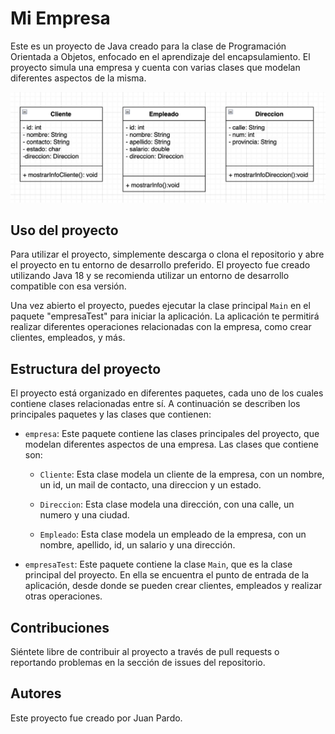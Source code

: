 # Mi Empresa

Este es un proyecto de Java creado para la clase de Programación Orientada a Objetos, enfocado en el aprendizaje del encapsulamiento. 
El proyecto simula una empresa y cuenta con varias clases que modelan diferentes aspectos de la misma.

![UML del Proyecto](https://github.com/JuaniPardo/Mi-Empresa/blob/main/Diagrama%20UML%20MiEmpresa.png)

## Uso del proyecto

Para utilizar el proyecto, simplemente descarga o clona el repositorio y abre el proyecto en tu entorno de desarrollo preferido. 
El proyecto fue creado utilizando Java 18 y se recomienda utilizar un entorno de desarrollo compatible con esa versión.

Una vez abierto el proyecto, puedes ejecutar la clase principal `Main` en el paquete "empresaTest" para iniciar la aplicación. 
La aplicación te permitirá realizar diferentes operaciones relacionadas con la empresa, como crear clientes, empleados, y más.

## Estructura del proyecto

El proyecto está organizado en diferentes paquetes, cada uno de los cuales contiene clases relacionadas entre sí. 
A continuación se describen los principales paquetes y las clases que contienen:

- `empresa`: Este paquete contiene las clases principales del proyecto, que modelan diferentes aspectos de una empresa. 
Las clases que contiene son:

  - `Cliente`: Esta clase modela un cliente de la empresa, con un nombre, un id, un mail de contacto, una direccion y un estado.
  
  - `Direccion`: Esta clase modela una dirección, con una calle, un numero y una ciudad.

  - `Empleado`: Esta clase modela un empleado de la empresa, con un nombre, apellido, id, un salario y una dirección.

- `empresaTest`: Este paquete contiene la clase `Main`, que es la clase principal del proyecto. 
En ella se encuentra el punto de entrada de la aplicación, desde donde se pueden crear clientes, empleados y realizar otras operaciones.

## Contribuciones

Siéntete libre de contribuir al proyecto a través de pull requests o reportando problemas en la sección de issues del repositorio.

## Autores

Este proyecto fue creado por Juan Pardo.
